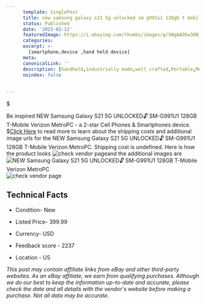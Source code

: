 ```yaml
---
      template: SinglePost
      title: new samsung galaxy s21 5g unlocked sm g991u1 128gb t mobile verizon metropc
      status: Published
      date: '2023-02-12'
      featuredImage: https://i.ebayimg.com/thumbs/images/g/XWgAAOSw38BjqbIu/s-l225.jpg
      categories: 
      excerpt: >-
        [smartphone,device ,hand held device]
      meta:
      canonicalLink: ''
      description: [handheld,industrially made,well crafted,Portable,Mobile,Compact,Convenient,Lightweight,Maneuverable,Man-portable,Miniature,Carriable,Hand-held,Light,Holdable,Transportable,Mobile device,Pocket-sized,On-the-go,Wireless,Cordless,Compact size,Convenient size, smartphone,device ,hand held device]
      noindex: false
      
        
---
```

$

Be inspired NEW Samsung Galaxy S21 5G UNLOCKED🔓 SM-G991U1 128GB T-Mobile Verizon MetroPC - a 2-star Cell Phones & Smartphones device.
$[Click Here](https://www.ebay.com/itm/124951814392?hash=item1d17b560f8%3Ag%3AXWgAAOSw38BjqbIu&mkevt=1&mkcid=1&mkrid=711-53200-19255-0&campid=%253CePNCampaignId%253E&customid=%253CreferenceId%253E&toolid=10049) to read more to learn about the shipping costs and additional image urls for the NEW Samsung Galaxy S21 5G UNLOCKED🔓 SM-G991U1 128GB T-Mobile Verizon MetroPC. Shipping cost is undefined. Here is how the product looks ![check vendor page](https://i.ebayimg.com/thumbs/images/g/XWgAAOSw38BjqbIu/s-l225.jpg)and the additional images are![NEW Samsung Galaxy S21 5G UNLOCKED🔓 SM-G991U1 128GB T-Mobile Verizon MetroPC](https://i.ebayimg.com/images/g/XWgAAOSw38BjqbIu/s-l1600.jpg)![check vendor page](https://origin-galleryplus.ebayimg.com/ws/web/124951814392_2_0_1/225x225.jpg,https://origin-galleryplus.ebayimg.com/ws/web/124951814392_3_0_1/225x225.jpg)



 ## Technical Facts 



     
      

 - Condition- New 


      

 - Listed Price- 399.99 


      

 - Currency- USD 


      

 - Feedback score - 2237 


      

 - Location - US 


      
      

 *_This post may contain affiliate links from eBay and other third-party websites. As an eBay affiliate, we earn from qualifying purchases. Although we do our best to keep the information up-to-date and accurate, please check the date and all details with the vendor's website before making a purchase. Not all data may be accurate._*






